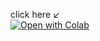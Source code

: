 click here :arrow_lower_left:  
[![Open with Colab](https://colab.research.google.com/assets/colab-badge.svg)]([https://github.com/ysut/ResearchClerkship/blob/main/weslink/weslink_jp.ipynb])

